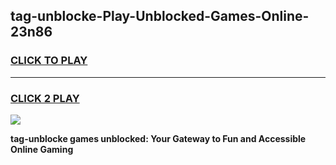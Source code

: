 
## tag-unblocke-Play-Unblocked-Games-Online-23n86
<h3>
<a href="https://premium76.site?title=tag-unblocke&ref=25A">CLICK TO PLAY</a></h3>
<hr>

<h3>
<a href="https://premium76.site?title=tag-unblocke&ref=25A">CLICK 2 PLAY</a>
  
</h3>

<a href="https://premium76.site?title=tag-unblocke&ref=25A"><img src="https://clearcache.store/games.png"></a>


**tag-unblocke games unblocked: Your Gateway to Fun and Accessible Online Gaming**

